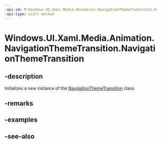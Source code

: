 ```yaml
---
-api-id: M:Windows.UI.Xaml.Media.Animation.NavigationThemeTransition.#ctor
-api-type: winrt method
---
```


<!-- Method syntax
public NavigationThemeTransition()
-->

# Windows.UI.Xaml.Media.Animation.NavigationThemeTransition.NavigationThemeTransition

## -description
Initializes a new instance of the [NavigationThemeTransition](navigationthemetransition.md) class.


## -remarks

## -examples

## -see-also
